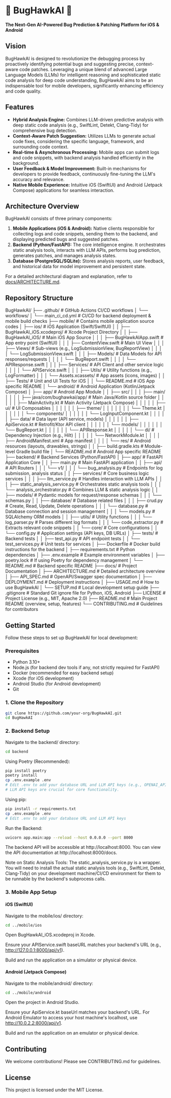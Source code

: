 # 🐞 BugHawkAI 🦅

**The Next-Gen AI-Powered Bug Prediction & Patching Platform for iOS & Android**

## Vision

BugHawkAI is designed to revolutionize the debugging process by proactively identifying potential bugs and suggesting precise, context-aware code patches. Leveraging a unique blend of advanced Large Language Models (LLMs) for intelligent reasoning and sophisticated static code analysis for deep code understanding, BugHawkAI aims to be an indispensable tool for mobile developers, significantly enhancing efficiency and code quality.

## Features

* **Hybrid Analysis Engine:** Combines LLM-driven predictive analysis with deep static code analysis (e.g., SwiftLint, Detekt, Clang-Tidy) for comprehensive bug detection.
* **Context-Aware Patch Suggestion:** Utilizes LLMs to generate actual code fixes, considering the specific language, framework, and surrounding code context.
* **Real-time & Asynchronous Processing:** Mobile apps can submit logs and code snippets, with backend analysis handled efficiently in the background.
* **User Feedback & Model Improvement:** Built-in mechanisms for developers to provide feedback, continuously fine-tuning the LLM's accuracy and relevance.
* **Native Mobile Experience:** Intuitive iOS (SwiftUI) and Android (Jetpack Compose) applications for seamless interaction.

## Architecture Overview

BugHawkAI consists of three primary components:

1.  **Mobile Applications (iOS & Android):** Native clients responsible for collecting logs and code snippets, sending them to the backend, and displaying predicted bugs and suggested patches.
2.  **Backend (Python/FastAPI):** The core intelligence engine. It orchestrates static analysis tools, interacts with LLM APIs, performs bug prediction, generates patches, and manages analysis states.
3.  **Database (PostgreSQL/SQLite):** Stores analysis reports, user feedback, and historical data for model improvement and persistent state.

For a detailed architectural diagram and explanation, refer to [docs/ARCHITECTURE.md](docs/ARCHITECTURE.md).

## Repository Structure

BugHawkAI/
├── .github/                         # GitHub Actions CI/CD workflows
│   └── workflows/
│       └── main_ci_cd.yml           # CI/CD for backend deployment & mobile build checks
├── mobile/                          # Contains mobile application source codes
│   ├── ios/                         # iOS Application (Swift/SwiftUI)
│   │   ├── BugHawkAI_iOS.xcodeproj/  # Xcode Project Directory
│   │   ├── BugHawkAI_iOS/           # Main iOS App Source
│   │   │   ├── BugHawkAIApp.swift   # App entry point (SwiftUI)
│   │   │   ├── ContentView.swift    # Main UI View
│   │   │   ├── Views/               # Sub-views (e.g., LogSubmissionView, BugReportView)
│   │   │   │   └── LogSubmissionView.swift
│   │   │   ├── Models/              # Data Models for API responses/requests
│   │   │   │   └── BugReport.swift
│   │   │   │   └── APIResponse.swift
│   │   │   ├── Services/            # API Client and other service logic
│   │   │   │   └── APIService.swift
│   │   │   ├── Utils/               # Utility functions (e.g., LogFormatter)
│   │   │   └── Assets.xcassets/     # App assets (icons, images)
│   │   ├── Tests/                   # Unit and UI Tests for iOS
│   │   └── README.md                # iOS App specific README
│   └── android/                     # Android Application (Kotlin/Jetpack Compose)
│       ├── app/                     # Android App Module
│       │   ├── src/
│       │   │   ├── main/
│       │   │   │   ├── java/com/bughawkai/app/ # Main Java/Kotlin source folder
│       │   │   │   │   ├── MainActivity.kt    # Main Activity (Jetpack Compose)
│       │   │   │   │   ├── ui/                # UI Composables
│       │   │   │   │   │   ├── theme/
│       │   │   │   │   │   │   └── Theme.kt
│       │   │   │   │   │   └── components/
│       │   │   │   │   │       └── LogInputComponent.kt
│       │   │   │   │   ├── data/              # Data layer (API service, models)
│       │   │   │   │   │   ├── ApiService.kt  # Retrofit/Ktor API client
│       │   │   │   │   │   └── models/
│       │   │   │   │   │       └── BugReport.kt
│       │   │   │   │   │       └── APIResponse.kt
│       │   │   │   │   └── di/                # Dependency Injection (e.g., Hilt)
│       │   │   │   │       └── NetworkModule.kt
│       │   │   │   ├── AndroidManifest.xml    # App manifest
│       │   │   │   └── res/                   # Android resources (layouts, drawables, strings)
│       │   ├── build.gradle.kts               # Module-level Gradle build file
│       └── README.md                # Android App specific README
├── backend/                         # Backend Services (Python/FastAPI)
│   ├── app/                         # FastAPI Application Core
│   │   ├── main.py                  # Main FastAPI application
│   │   ├── api/                     # API Routers
│   │   │   └── v1/
│   │   │       └── bug_analysis.py  # Endpoints for log submission, analysis status
│   │   ├── services/                # Core business logic services
│   │   │   ├── llm_service.py       # Handles interaction with LLM APIs
│   │   │   ├── static_analysis_service.py # Orchestrates static analysis tools
│   │   │   └── analysis_orchestrator.py # Combines LLM & static analysis logic
│   │   ├── models/                  # Pydantic models for request/response schemas
│   │   │   └── schemas.py
│   │   ├── database/                # Database related files
│   │   │   ├── crud.py              # Create, Read, Update, Delete operations
│   │   │   └── database.py          # Database connection and session management
│   │   │   └── models.py            # SQLAlchemy ORM models
│   │   ├── utils/                   # Utility functions
│   │   │   └── log_parser.py        # Parses different log formats
│   │   │   └── code_extractor.py    # Extracts relevant code snippets
│   │   └── core/                    # Core configurations
│   │       └── config.py            # Application settings (API keys, DB URLs)
│   ├── tests/                       # Backend tests
│   │   ├── test_api.py              # API endpoint tests
│   │   └── test_services.py         # Unit tests for services
│   ├── Dockerfile                   # Docker build instructions for the backend
│   ├── requirements.txt             # Python dependencies
│   ├── .env.example                 # Example environment variables
│   ├── poetry.lock                  # If using Poetry for dependency management
│   └── README.md                    # Backend specific README
├── docs/                            # Project Documentation
│   ├── ARCHITECTURE.md              # Detailed architecture overview
│   ├── API_SPEC.md                  # OpenAPI/Swagger spec documentation
│   ├── DEPLOYMENT.md                # Deployment instructions
│   ├── USAGE.md                     # How to use BugHawkAI
│   └── SETUP.md                     # Local development setup guide
├── .gitignore                       # Standard Git ignore file for Python, iOS, Android
├── LICENSE                          # Project License (e.g., MIT, Apache 2.0)
├── README.md                        # Main Project README (overview, setup, features)
└── CONTRIBUTING.md                  # Guidelines for contributors


## Getting Started

Follow these steps to set up BugHawkAI for local development:

### Prerequisites

* Python 3.10+
* Node.js (for backend dev tools if any, not strictly required for FastAPI)
* Docker (recommended for easy backend setup)
* Xcode (for iOS development)
* Android Studio (for Android development)
* Git

### 1. Clone the Repository

```bash
git clone https://github.com/your-org/BugHawkAI.git
cd BugHawkAI
```

### 2. Backend Setup

Navigate to the backend/ directory:

```bash
cd backend
```

Using Poetry (Recommended):

```bash
pip install poetry
poetry install
cp .env.example .env
# Edit .env to add your database URL and LLM API keys (e.g., OPENAI_API_KEY)
# LLM API keys are crucial for core functionality.
```

Using pip:

```bash
pip install -r requirements.txt
cp .env.example .env
# Edit .env to add your database URL and LLM API keys
```

Run the Backend:

```bash
uvicorn app.main:app --reload --host 0.0.0.0 --port 8000
```

The backend API will be accessible at http://localhost:8000. You can view the API documentation at http://localhost:8000/docs.

Note on Static Analysis Tools:
The static_analysis_service.py is a wrapper. You will need to install the actual static analysis tools (e.g., SwiftLint, Detekt, Clang-Tidy) on your development machine/CI/CD environment for them to be runnable by the backend's subprocess calls.

### 3. Mobile App Setup

#### iOS (SwiftUI)

Navigate to the mobile/ios/ directory:

```bash
cd ../mobile/ios
```

Open BugHawkAI_iOS.xcodeproj in Xcode.

Ensure your APIService.swift baseURL matches your backend's URL (e.g., http://127.0.0.1:8000/api/v1).

Build and run the application on a simulator or physical device.

#### Android (Jetpack Compose)

Navigate to the mobile/android/ directory:

```bash
cd ../mobile/android
```

Open the project in Android Studio.

Ensure your ApiService.kt baseUrl matches your backend's URL. For Android Emulator to access your host machine's localhost, use http://10.0.2.2:8000/api/v1.

Build and run the application on an emulator or physical device.

## Contributing

We welcome contributions! Please see CONTRIBUTING.md for guidelines.

## License

This project is licensed under the MIT License.
